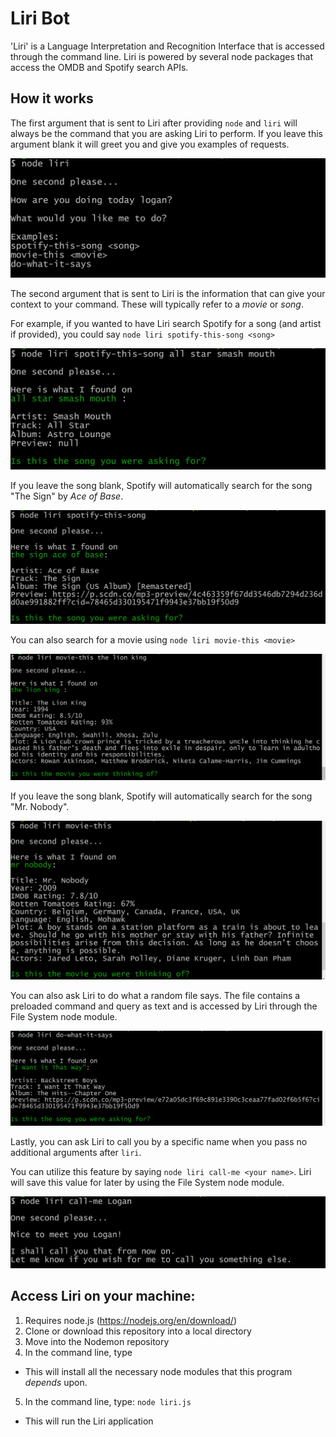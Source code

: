 # Liri Bot
'Liri' is a Language Interpretation and Recognition Interface that is accessed through the command line. Liri is powered by several node packages that access the OMDB and Spotify search APIs.

## How it works
The first argument that is sent to Liri after providing ```node``` and ```liri``` will always be the command that you are asking Liri to perform. If you leave this argument blank it will greet you and give you examples of requests.

![](./images/liri_.png) 



The second argument that is sent to Liri is the information that can give your context to your command. These will typically refer to a _movie_ or _song_.  
  
    
For example, if you wanted to have Liri search Spotify for a song (and artist if provided), you could say ```node liri spotify-this-song <song>```  

![](./images/liri_spotify-this-song_song.png) 

If you leave the song blank, Spotify will automatically search for the song "The Sign" by _Ace of Base_.  

![](./images/liri_spotify-this-song.png) 

You can also search for a movie using ```node liri movie-this <movie>```  

![](./images/liri_movie-this_movie.png)  

If you leave the song blank, Spotify will automatically search for the song "Mr. Nobody".  

![](./images/liri_movie-this.png)   

You can also ask Liri to do what a random file says. The file contains a preloaded command and query as text and is accessed by Liri through the File System node module.

![](./images/liri_do-what-it-says.png)   

Lastly, you can ask Liri to call you by a specific name when you pass no additional arguments after ```liri```.  

You can utilize this feature by saying ```node liri call-me <your name>```. Liri will save this value for later by using the File System node module.

![](./images/liri_call-me_name.png)   







## Access Liri on your machine:
1. Requires node.js (https://nodejs.org/en/download/)
2. Clone or download this repository into a local directory
3. Move into the Nodemon repository
4. In the command line, type
* This will install all the necessary node modules that this program _depends_ upon.
5. In the command line, type: ```node liri.js``` 
* This will run the Liri application
